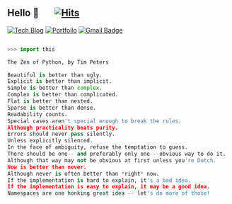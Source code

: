 

  
## Hello 👋 &nbsp; &nbsp; &nbsp; [![Hits](https://hits.seeyoufarm.com/api/count/incr/badge.svg?url=https%3A%2F%2Fgithub.com%2Fo-henry&count_bg=%23EB4D63&title_bg=%235C5959&icon=&icon_color=%23110E0E&title=HITS&edge_flat=true)](https://hits.seeyoufarm.com)


<!--
**o-henry/o-henry** is a ✨ _special_ ✨ repository because its `README.md` (this file) appears on your GitHub profile.

Here are some ideas to get you started:

- 🔭 I’m currently working on ...
- 🌱 I’m currently learning ...
- 👯 I’m looking to collaborate on ...
- 🤔 I’m looking for help with ...
- 💬 Ask me about ...
- 📫 How to reach me: ...
- 😄 Pronouns: ...
- ⚡ Fun fact: ...
-->

<!-- ![slide_33](https://user-images.githubusercontent.com/48753593/87267415-99d98f80-c502-11ea-96b6-c92bac9407bc.jpg) -->

<!-- <div align="center"> -->

[![Tech Blog](http://img.shields.io/badge/-Tech%20blog-black?style=for-the-badge&logo=github&link=https://o-henry.github.io/)](https://o-henry.github.io/)
[![Portfoilo](http://img.shields.io/badge/-Portfolio-blue?style=for-the-badge&link=https://developer-channing.com/)](https://developer-channing.com/)
[![Gmail Badge](https://img.shields.io/badge/Gmail-72383E?style=for-the-badge&logo=Gmail&logoColor=white&link=mailto:c.henry.9209@gmail.com)](mailto:c.henry.9209@gmail.com)

<!-- </div> -->
  
```py

>>> import this

The Zen of Python, by Tim Peters

Beautiful is better than ugly.
Explicit is better than implicit.
Simple is better than complex.
Complex is better than complicated.
Flat is better than nested.
Sparse is better than dense.
Readability counts.
Special cases aren't special enough to break the rules.
Although practicality beats purity.
Errors should never pass silently.
Unless explicitly silenced.
In the face of ambiguity, refuse the temptation to guess.
There should be one-- and preferably only one --obvious way to do it.
Although that way may not be obvious at first unless you're Dutch.
Now is better than never.
Although never is often better than *right* now.
If the implementation is hard to explain, it's a bad idea.
If the implementation is easy to explain, it may be a good idea.
Namespaces are one honking great idea -- let's do more of those!
```





